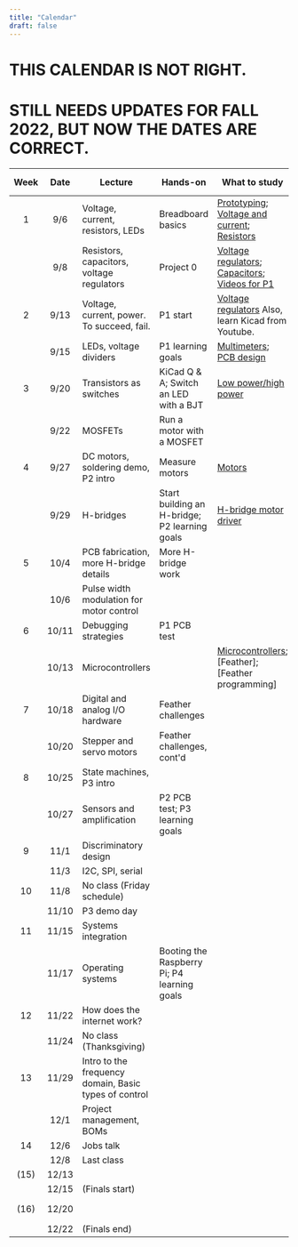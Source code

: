```yaml
---
title: "Calendar"
draft: false
---
```


# THIS CALENDAR IS NOT RIGHT. #

# STILL NEEDS UPDATES FOR FALL 2022, BUT NOW THE DATES ARE CORRECT. #

| Week | Date  | Lecture                                    | Hands-on                      | What to study                                                            | Due dates                                                     |
|:----:|:-----:|--------------------------------------------|-------------------------------|--------------------------------------------------------------------------|---------------------------------------------------------------|
|  1   | 9/6   | Voltage, current, resistors, LEDs    | Breadboard basics             | [Prototyping](http://andnowforelectronics.com/notes/prototyping/); [Voltage and current](http://andnowforelectronics.com/notes/voltage-and-current/); [Resistors](http://andnowforelectronics.com/notes/resistors/)    |          |
|      | 9/8   | Resistors, capacitors, voltage regulators    | Project 0             |  [Voltage regulators](http://andnowforelectronics.com/notes/voltage-regulation/); [Capacitors](http://andnowforelectronics.com/notes/capacitors/); [Videos for P1](http://andnowforelectronics.com/notes/demo-videos/#videos-for-project-1)    | P0 |
|  2   | 9/13  | Voltage, current, power. To succeed, fail. | P1 start | [Voltage regulators](http://andnowforelectronics.com/notes/voltage-regulation/) Also, learn Kicad from Youtube. |      |
|      | 9/15  | LEDs, voltage dividers                     | P1 learning goals                    | [Multimeters](http://andnowforelectronics.com/notes/multimeter/); [PCB design](http://andnowforelectronics.com/notes/pcb/)    |[P1   proto](http://andnowforelectronics.com/logistics/projects/#project-1-build-a-breadboard-power-supply)|
|  3   | 9/20  | Transistors as switches                    | KiCad Q & A; Switch an LED with a BJT      | [Low power/high power](http://andnowforelectronics.com/notes/low-power-high-power/) |         |
|      | 9/22  | MOSFETs                                    | Run a motor with a MOSFET     |                                                                          |[P1 PCB](http://andnowforelectronics.com/logistics/projects/#project-1-build-a-breadboard-power-supply)|
|  4   | 9/27  | DC motors, soldering demo, P2 intro             | Measure motors                | [Motors](http://andnowforelectronics.com/notes/motors/)                  |                                                               |
|      | 9/29  | H-bridges                                  | Start building an H-bridge; P2 learning goals    | [H-bridge motor driver](http://andnowforelectronics.com/notes/h-bridge/) |                                                               |
|  5   | 10/4  | PCB fabrication, more H-bridge details     | More H-bridge work            |                                                                          |                                                       |
|      | 10/6  | Pulse width modulation for motor control   |                               |                                                                          |[P2 proto](http://andnowforelectronics.com/logistics/projects/#project-2-build-an-h-bridge-motor-controller)|
|  6   | 10/11 | Debugging strategies                       | P1 PCB test             |                                                                          |      |
|      | 10/13 | Microcontrollers                           |             | [Microcontrollers](http://andnowforelectronics.com/notes/microcontrollers/); [Feather]; [Feather programming]     |[P2 PCB](http://andnowforelectronics.com/logistics/projects/#project-2-build-an-h-bridge-motor-controller) |
|  7   | 10/18 | Digital and analog I/O hardware            | Feather challenges    |                                                                          |                                                               |
|      | 10/20 | Stepper and servo motors                   | Feather challenges, cont'd       |                                                                          |                                                               |
|  8   | 10/25 | State machines, P3 intro                   |                               |                                                                          |                                                               |
|      | 10/27 | Sensors and amplification                  | P2 PCB test; P3 learning goals              |                                                                          |                                                               |
|  9   | 11/1  | Discriminatory design                      |                     |                                                                          | [P3 proto](http://andnowforelectronics.com/logistics/projects/#project-3-build-an-electromechanical-game)                                                      |
|      | 11/3  | I2C, SPI, serial                           |                               |                                                                          |                                                               |
|  10  | 11/8  | No class (Friday schedule)                 |                               |                                                                          |                                                               |
|      | 11/10 | P3 demo day                  |                               |                                                                          | [P3 final](http://andnowforelectronics.com/logistics/projects/#project-3-build-an-electromechanical-game) |
|  11  | 11/15 | Systems integration                               |                               |                                                                          |                                                      |
|      | 11/17 | Operating systems                          | Booting the Raspberry Pi; P4 learning goals |                                                                          |                                                               |
|  12  | 11/22 | How does the internet work?                |                               |                                                                          |[P4 plan](http://andnowforelectronics.com/logistics/projects)  |
|      | 11/24 | No class (Thanksgiving)                    |                               |                                                                          |                                                               |
|  13  | 11/29 | Intro to the frequency domain, Basic types of control              |                               |                                                                          |                                                               |
|      | 12/1  | Project management, BOMs                   |                               |                                                                          |                                                               |
|  14  | 12/6  |  Jobs talk                   |                               |                                                                          |                                                       |
|      | 12/8  |    Last class                      |                               |                                                                          |   [P4 final](http://andnowforelectronics.com/logistics/projects)  |
| (15) | 12/13 |                                   |                               |                                                                          |                                       |
|    | 12/15 |    (Finals start)                    |                               |                                                                          |                                       |
|  (16)  | 12/20 |                                   |                               |                                                                          |[P5 showcase](http://andnowforelectronics.com/logistics/projects)|
|    | 12/22 |   (Finals end)       |                               |                                                                          |                                       |
